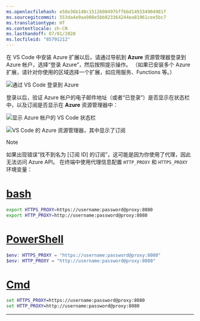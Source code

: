 ```yaml
---
ms.openlocfilehash: e58e36b140c1512600497bffbbd149334904981f
ms.sourcegitcommit: 553da4e9aa988e5bb823364244ea81961cee5bc7
ms.translationtype: HT
ms.contentlocale: zh-CN
ms.lasthandoff: 07/01/2020
ms.locfileid: "85791212"
---
```

在 VS Code 中安装 Azure 扩展以后，请通过导航到 **Azure** 资源管理器登录到 Azure 帐户，选择“登录 Azure”，然后按照提示操作。 （如果已安装多个 Azure 扩展，请针对你使用的区域选择一个扩展，如应用服务、Functions 等。）

![通过 VS Code 登录到 Azure](../media/deploy-azure/azure-sign-in.png)

登录以后，验证 Azure 帐户的电子邮件地址（或者“已登录”）是否显示在状态栏中，以及订阅是否显示在 **Azure** 资源管理器中：

![显示 Azure 帐户的 VS Code 状态栏](../media/deploy-azure/azure-account-status-bar.png)

![VS Code 的 Azure 资源管理器，其中显示了订阅](../media/deploy-azure/azure-subscription-view.png)

> [!NOTE]
> 如果出现错误“找不到名为 [订阅 ID] 的订阅”，这可能是因为你使用了代理，因此无法访问 Azure API。 在终端中使用代理信息配置 `HTTP_PROXY` 和 `HTTPS_PROXY` 环境变量：
>
> # <a name="bash"></a>[bash](#tab/bash)
>
> ```bash
> export HTTPS_PROXY=https://username:password@proxy:8080
> export HTTP_PROXY=http://username:password@proxy:8080
> ```
>
> # <a name="powershell"></a>[PowerShell](#tab/powershell)
>
> ```powershell
> $env: HTTPS_PROXY = "https://username:password@proxy:8080"
> $env: HTTP_PROXY = "http://username:password@proxy:8080"
> ```
>
> # <a name="cmd"></a>[Cmd](#tab/cmd)
>
> ```cmd
> set HTTPS_PROXY=https://username:password@proxy:8080
> set HTTP_PROXY=http://username:password@proxy:8080
> ```
>
> ---

